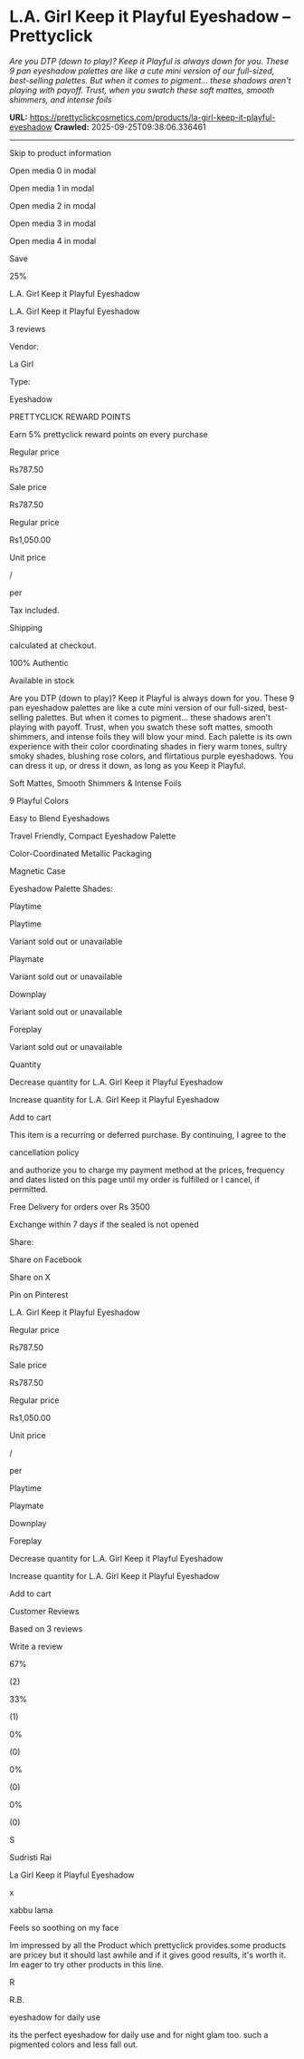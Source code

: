 # L.A. Girl Keep it Playful Eyeshadow – Prettyclick

*Are you DTP (down to play)? Keep it Playful is always down for you. These 9 pan eyeshadow palettes are like a cute mini version of our full-sized, best-selling palettes. But when it comes to pigment... these shadows aren't playing with payoff. Trust, when you swatch these soft mattes, smooth shimmers, and intense foils*

**URL:** https://prettyclickcosmetics.com/products/la-girl-keep-it-playful-eyeshadow
**Crawled:** 2025-09-25T09:38:06.336461

---

Skip to product information

Open media 0 in modal

Open media 1 in modal

Open media 2 in modal

Open media 3 in modal

Open media 4 in modal

Save

25%

L.A. Girl Keep it Playful Eyeshadow

L.A. Girl Keep it Playful Eyeshadow

3 reviews

Vendor:

La Girl

Type:

Eyeshadow

PRETTYCLICK REWARD POINTS

Earn 5% prettyclick reward points on every purchase

Regular price

Rs787.50

Sale price

Rs787.50

Regular price

Rs1,050.00

Unit price

/

per

Tax included.

Shipping

calculated at checkout.

100% Authentic

Available in stock

Are you DTP (down to play)? Keep it Playful is always down for you. These 9 pan eyeshadow palettes are like a cute mini version of our full-sized, best-selling palettes. But when it comes to pigment... these shadows aren't playing with payoff. Trust, when you swatch these soft mattes, smooth shimmers, and intense foils they will blow your mind. Each palette is its own experience with their color coordinating shades in fiery warm tones, sultry smoky shades, blushing rose colors, and flirtatious purple eyeshadows. You can dress it up, or dress it down, as long as you Keep it Playful.

Soft Mattes, Smooth Shimmers & Intense Foils

9 Playful Colors

Easy to Blend Eyeshadows

Travel Friendly, Compact Eyeshadow Palette

Color-Coordinated Metallic Packaging

Magnetic Case

Eyeshadow Palette Shades:

Playtime

Playtime

Variant sold out or unavailable

Playmate

Variant sold out or unavailable

Downplay

Variant sold out or unavailable

Foreplay

Variant sold out or unavailable

Quantity

Decrease quantity for L.A. Girl Keep it Playful Eyeshadow

Increase quantity for L.A. Girl Keep it Playful Eyeshadow

Add to cart

This item is a recurring or deferred purchase. By continuing, I agree to the

cancellation policy

and authorize you to charge my payment method at the prices, frequency and dates listed on this page until my order is fulfilled or I cancel, if permitted.

Free Delivery for orders over Rs 3500

Exchange within 7 days if the sealed is not opened

Share:

Share on Facebook

Share on X

Pin on Pinterest

L.A. Girl Keep it Playful Eyeshadow

Regular price

Rs787.50

Sale price

Rs787.50

Regular price

Rs1,050.00

Unit price

/

per

Playtime

Playmate

Downplay

Foreplay

Decrease quantity for L.A. Girl Keep it Playful Eyeshadow

Increase quantity for L.A. Girl Keep it Playful Eyeshadow

Add to cart

Customer Reviews

Based on 3 reviews

Write a review

67%

(2)

33%

(1)

0%

(0)

0%

(0)

0%

(0)

S

Sudristi Rai

La Girl Keep it Playful Eyeshadow

x

xabbu lama

Feels so soothing on my face

Im impressed by all the Product which prettyclick provides.some products are pricey but it should last awhile and if it gives good results, it's worth it. Im eager to try other products in this line.

R

R.B.

eyeshadow for daily use

its the perfect eyeshadow for daily use and for night glam too. such a pigmented colors and less fall out.